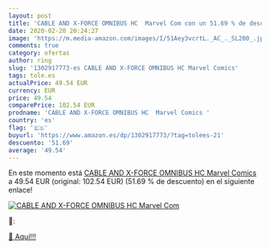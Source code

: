 ```yaml
---
layout: post
title: 'CABLE AND X-FORCE OMNIBUS HC  Marvel Com con un 51.69 % de descuento'
date: 2020-02-20 20:24:27
image: 'https://m.media-amazon.com/images/I/51Aey3vcrtL._AC_._SL200_.jpg'
comments: true
category: ofertas
author: ring
slug: '1302917773-es CABLE AND X-FORCE OMNIBUS HC Marvel Comics'
tags: tole.es
actualPrice: 49.54 EUR
currency: EUR
price: 49.54
comparePrice: 102.54 EUR
prodname: 'CABLE AND X-FORCE OMNIBUS HC  Marvel Comics '
country: 'es'
flag: '🇪🇸'
buyurl: 'https://www.amazon.es/dp/1302917773/?tag=tolees-21'
descuento: '51.69'
average: '49.54'
---
```


En este momento está [CABLE AND X-FORCE OMNIBUS HC  Marvel Comics ](https://www.amazon.es/dp/1302917773/?tag=tolees-21) a 49.54 EUR (original: 102.54 EUR) (51.69 %  de descuento) en el siguiente enlace!

[![CABLE AND X-FORCE OMNIBUS HC  Marvel Com](https://m.media-amazon.com/images/I/51Aey3vcrtL._AC_._SL200_.jpg)](https://www.amazon.es/dp/1302917773/?tag=tolees-21)

🔎:


[🛒 Aquí!!!](https://www.amazon.es/dp/1302917773/?tag=tolees-21)
